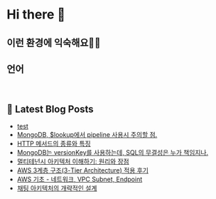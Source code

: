 # Hi there 👋

## 이런 환경에 익숙해요✍🏼

## 언어

<p>
  <img alt="" src= "https://img.shields.io/badge/JavaScript-F7DF1E?style=flat-square&logo=JavaScript&logoColor=white"/> 
  <img alt="" src= "https://img.shields.io/badge/TypeScript-black?logo=typescript&logoColor=blue"/>
</p>

## 📕 Latest Blog Posts

<ul><li><a href='https://ssudaya-dev.tistory.com/31' target='_blank'>test</a></li><li><a href='https://ssudaya-dev.tistory.com/30' target='_blank'>MongoDB, $lookup에서 pipeline 사용시 주의할 점.</a></li><li><a href='https://ssudaya-dev.tistory.com/29' target='_blank'>HTTP 메서드의 종류와 특징</a></li><li><a href='https://ssudaya-dev.tistory.com/27' target='_blank'>MongoDB는 versionKey를 사용하는데, SQL의 무결성은 누가 책임지나.</a></li><li><a href='https://ssudaya-dev.tistory.com/22' target='_blank'>멀티테넌시 아키텍처 이해하기: 원리와 장점</a></li><li><a href='https://ssudaya-dev.tistory.com/21' target='_blank'>AWS 3계층 구조(3-Tier Architecture) 적용 후기</a></li><li><a href='https://ssudaya-dev.tistory.com/19' target='_blank'>AWS 기초 - 네트워크, VPC Subnet, Endpoint</a></li><li><a href='https://ssudaya-dev.tistory.com/17' target='_blank'>채팅 아키텍처의 개략적인 설계</a></li></ul>